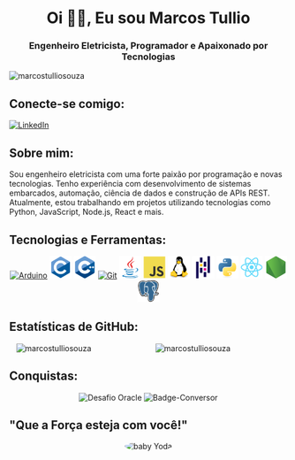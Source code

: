 <h1 align="center">Oi 👋🏾, Eu sou Marcos Tullio</h1>
<h3 align="center">Engenheiro Eletricista, Programador e Apaixonado por Tecnologias</h3>

<p align="left"> <img src="https://komarev.com/ghpvc/?username=marcostulliosouza&label=Profile%20views&color=blue&style=flat" alt="marcostulliosouza" /> </p>

## Conecte-se comigo:
<p align="left">
  <a href="https://www.linkedin.com/in/marcostullio/" target="_blank">
    <img src="https://img.shields.io/badge/LinkedIn-0077B5?style=for-the-badge&logo=linkedin&logoColor=white" alt="LinkedIn">
  </a>
</p>

## Sobre mim:
Sou engenheiro eletricista com uma forte paixão por programação e novas tecnologias. Tenho experiência com desenvolvimento de sistemas embarcados, automação, ciência de dados e construção de APIs REST. Atualmente, estou trabalhando em projetos utilizando tecnologias como Python, JavaScript, Node.js, React e mais.

## Tecnologias e Ferramentas:
<p align="center">
  <a href="https://www.arduino.cc/" target="_blank"><img src="https://cdn.worldvectorlogo.com/logos/arduino-1.svg" alt="Arduino" width="40" height="40" /></a>
  <a href="https://www.cprogramming.com/" target="_blank"><img src="https://raw.githubusercontent.com/devicons/devicon/master/icons/c/c-original.svg" alt="C" width="40" height="40" /></a>
  <a href="https://www.w3schools.com/cpp/" target="_blank"><img src="https://raw.githubusercontent.com/devicons/devicon/master/icons/cplusplus/cplusplus-original.svg" alt="C++" width="40" height="40" /></a>
  <a href="https://git-scm.com/" target="_blank"><img src="https://www.vectorlogo.zone/logos/git-scm/git-scm-icon.svg" alt="Git" width="40" height="40" /></a>
  <a href="https://www.java.com" target="_blank"><img src="https://raw.githubusercontent.com/devicons/devicon/master/icons/java/java-original.svg" alt="Java" width="40" height="40" /></a>
  <a href="https://developer.mozilla.org/en-US/docs/Web/JavaScript" target="_blank"><img src="https://raw.githubusercontent.com/devicons/devicon/master/icons/javascript/javascript-original.svg" alt="JavaScript" width="40" height="40" /></a>
  <a href="https://www.linux.org/" target="_blank"><img src="https://raw.githubusercontent.com/devicons/devicon/master/icons/linux/linux-original.svg" alt="Linux" width="40" height="40" /></a>
  <a href="https://pandas.pydata.org/" target="_blank"><img src="https://raw.githubusercontent.com/devicons/devicon/2ae2a900d2f041da66e950e4d48052658d850630/icons/pandas/pandas-original.svg" alt="Pandas" width="40" height="40" /></a>
  <a href="https://www.python.org" target="_blank"><img src="https://raw.githubusercontent.com/devicons/devicon/master/icons/python/python-original.svg" alt="Python" width="40" height="40" /></a>
  <a href="https://reactjs.org/" target="_blank"><img src="https://raw.githubusercontent.com/devicons/devicon/master/icons/react/react-original.svg" alt="React" width="40" height="40" /></a>
  <a href="https://nodejs.org/" target="_blank"><img src="https://raw.githubusercontent.com/devicons/devicon/master/icons/nodejs/nodejs-original.svg" alt="Node.js" width="40" height="40" /></a>
  <a href="https://www.postgresql.org/" target="_blank"><img src="https://raw.githubusercontent.com/devicons/devicon/master/icons/postgresql/postgresql-original.svg" alt="PostgreSQL" width="40" height="40" /></a>
</p>

## Estatísticas de GitHub:
<p align="center">
  <div style="display: flex; justify-content: space-around; width: 100%;">
    <img src="https://github-readme-stats.vercel.app/api/top-langs?username=marcostulliosouza&show_icons=true&locale=pt-br&layout=compact" alt="marcostulliosouza" width="45%" />
    <img src="https://github-readme-stats.vercel.app/api?username=marcostulliosouza&show_icons=true&locale=pt-br" alt="marcostulliosouza" width="45%" />      
  </div>
</p>

<p align="center">
</p>

## Conquistas:
<div align="center">
  <img src="https://github.com/marcostulliosouza/marcostulliosouza/assets/31325472/87cd0a9c-1378-4c51-82f0-aad2552451bb" alt="Desafio Oracle" width="200" height="200">
  <img src="https://github.com/marcostulliosouza/marcostulliosouza/assets/31325472/fcffa54d-545e-4867-9934-ac9308ff8a57" alt="Badge-Conversor" width="200" height="200">
</div>

## "Que a Força esteja com você!"
<div align="center">
  <img src="https://emojis.slackmojis.com/emojis/images/1643514719/7248/baby-yoda-soup.gif?1643514719" alt="baby Yoda" style="width: 50px; height: 50px; border-radius: 50%;">
</div>
